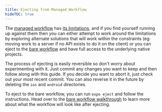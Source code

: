 ```yaml
---
title: Ejecting from Managed Workflow
hideTOC: true
---
```


The [managed workflow](../../introduction/managed-vs-bare/#managed-workflow) has [its limitations](../../introduction/why-not-expo/), and if you find yourself running up against them then you can either attempt to work around the limitations by exploring alternate solutions that will work within the constraints (eg: moving work to a server if no API exists to do it on the client) or you can eject to the [bare workflow](../../introduction/managed-vs-bare/#bare-workflow) and have full access to the underlying native projects.

The process of ejecting is easily reversible so don't worry about experimenting with it. Just commit any changes you want to keep and then follow along with this guide. If you decide you want to abort it, just check out your most recent commit. You can also reverse it in the future by deleting the `ios` and `android` directories.

To eject to the bare workflow, you can run `expo eject` and follow the instructions. Head over to the [bare workflow walkthrough](../../bare/exploring-bare-workflow/) to learn more about what the workflow will look like after ejecting.